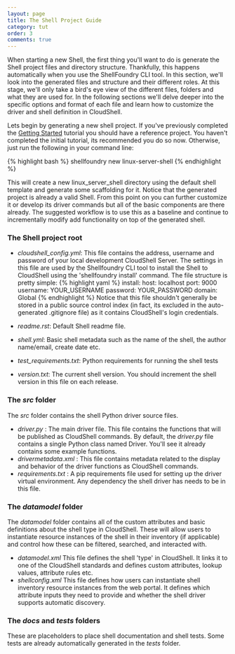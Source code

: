 ```yaml
---
layout: page
title: The Shell Project Guide
category: tut
order: 3
comments: true
---
```

When starting a new Shell, the first thing you'll want to do is generate the Shell project files and directory structure.
Thankfully, this happens automatically when you use the ShellFoundry CLI tool. In this section, we'll look into the generated
files and structure and their different roles. At this stage, we'll only take a bird's eye view of the different files, folders and what they are used for. In the following sections we'll delve deeper into the specific options and format of each file and learn how to customize the driver and shell definition in CloudShell.

Lets begin by generating a new shell project. If you've previously completed the [Getting Started](/devguide/tut/getting-started.html)
tutorial you should have a reference project. You haven't completed the initial tutorial, its recommended you do so now. Otherwise, just run the following in your command line:

{% highlight bash %} shellfoundry new linux-server-shell {% endhighlight %}

This will create a new linux_server_shell directory using the default shell template and generate some scaffolding for it. Notice that the generated project is already a valid Shell. From this point on you can further customize it or develop its driver commands but all of the basic components are there already. The suggested workflow is to use this as a baseline and continue to incrementally modify add functionality on top of the generated shell.

### The Shell project root
* _cloudshell_config.yml_: This file contains the address, username and password of your local development CloudShell Server.
The settings in this file are used by the Shellfoundry CLI tool to install the Shell to CloudShell using the 'shellfoundry install' command. The file structure is pretty simple:
    {% highlight yaml %}
    install:
        host: localhost
        port: 9000
        username: YOUR_USERNAME
        password: YOUR_PASSWORD
        domain: Global
    {% endhighlight %}
Notice that this file shouldn't generally be stored in a public source control index (in fact, its excluded in the auto-generated .gitignore file) as it contains CloudShell's login credentials.

* _readme.rst_: Default Shell readme file.
* _shell.yml_: Basic shell metadata such as the name of the shell, the author name/email, create date etc.
* _test_requirements.txt_: Python requirements for running the shell tests
* _version.txt_: The current shell version. You should increment the shell version in this file on each release.

### The _src_ folder

The _src_ folder contains the shell Python driver source files.

* _driver.py_ : The main driver file. This file contains the functions that will be published as CloudShell commands. By default, the _driver.py_ file contains a single Python class named <shellname>Driver. You'll see it already contains some example functions.  
* _drivermetadata.xml_ : This file contains metadata related to the display and behavior of the driver functions as CloudShell commands.
* _requirements.txt_ : A pip requirements file used for setting up the driver virtual environment. Any dependency the shell driver has needs to be in this file.

### The _datamodel_ folder
The _datamodel_ folder contains all of the custom attributes and basic definitions about the shell type in CloudShell. These will allow users to instantiate resource instances of the shell in their inventory (if applicable) and control how these can be filtered, searched, and interacted with.

* _datamodel.xml_ This file defines the shell 'type' in CloudShell. It links it to one of the CloudShell standards and defines custom attributes, lookup values, attribute rules etc.
* _shellconfig.xml_ This file defines how users can instantiate shell inventory resource instances from the web portal. It defines which attribute inputs they need to provide and whether the shell driver supports automatic discovery.

### The _docs_ and _tests_ folders

These are placeholders to place shell documentation and shell tests.
Some tests are already automatically generated in the _tests_ folder.
